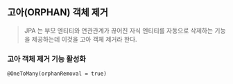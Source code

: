## 고아(ORPHAN) 객체 제거
 
> JPA 는 부모 엔티티와 연관관계가 끊어진 자식 엔티티를 자동으로 삭제하는 기능을 제공하는데 이것을 고아 객체 제거라 한다.

### 고아 객체 제거 기능 활성화
```
@OneToMany(orphanRemoval = true)
```